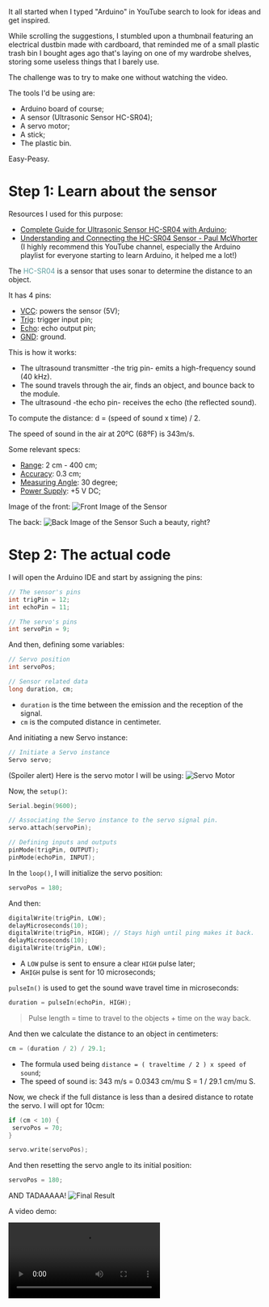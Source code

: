 It all started when I typed "Arduino" in YouTube search to look for ideas and get inspired.

While scrolling the suggestions, I stumbled upon a thumbnail featuring an electrical dustbin made with cardboard, that reminded me of a small plastic trash bin I bought ages ago that's laying on one of my wardrobe shelves, storing some useless things that I barely use.

The challenge was to try to make one without watching the video.

The tools I'd be using are:

- Arduino board of course;
- A sensor (Ultrasonic Sensor HC-SR04);
- A servo motor;
- A stick;
- The plastic bin.

Easy-Peasy.

# Step 1: Learn about the sensor

Resources I used for this purpose:

- [Complete Guide for Ultrasonic Sensor HC-SR04 with Arduino](https://randomnerdtutorials.com/complete-guide-for-ultrasonic-sensor-hc-sr04/);
- [Understanding and Connecting the HC-SR04 Sensor - Paul McWhorter](https://www.youtube.com/watch?v=M-UKXCUI0rE) (I highly recommend this YouTube channel, especially the Arduino playlist for everyone starting to learn Arduino, it helped me a lot!)

The <span style="color:CadetBlue">HC-SR04</span> is a sensor that uses sonar to determine the distance to an object.

It has 4 pins:

- <u>VCC</u>: powers the sensor (5V);
- <u>Trig</u>: trigger input pin;
- <u>Echo</u>: echo output pin;
- <u>GND</u>: ground.

This is how it works:

- The ultrasound transmitter -the trig pin- emits a high-frequency sound (40 kHz).
- The sound travels through the air, finds an object, and bounce back to the module.
- The ultrasound -the echo pin- receives the echo (the reflected sound).

To compute the distance: d = (speed of sound x time) / 2.

The speed of sound in the air at 20ºC (68ºF) is 343m/s.

Some relevant specs:

- <u>Range</u>: 2 cm - 400 cm;
- <u>Accuracy</u>: 0.3 cm;
- <u>Measuring Angle</u>: 30 degree;
- <u>Power Supply</u>: +5 V DC;

Image of the front:
![Front Image of the Sensor](/servobin/sensor-front.jpg)

The back:
![Back Image of the Sensor](/servobin/sensor-back.jpg)
Such a beauty, right?

# Step 2: The actual code

I will open the Arduino IDE and start by assigning the pins:

```C
// The sensor's pins
int trigPin = 12;
int echoPin = 11;

// The servo's pins
int servoPin = 9;
```

And then, defining some variables:

```C
// Servo position
int servoPos;

// Sensor related data
long duration, cm;
```

- `duration` is the time between the emission and the reception of the signal.
- `cm` is the computed distance in centimeter.

And initiating a new Servo instance:

```C
// Initiate a Servo instance
Servo servo;
```

(Spoiler alert) Here is the servo motor I will be using:
![Servo Motor](/servobin/servo.jpg)

Now, the `setup()`:

```c
Serial.begin(9600);

// Associating the Servo instance to the servo signal pin.
servo.attach(servoPin);

// Defining inputs and outputs
pinMode(trigPin, OUTPUT);
pinMode(echoPin, INPUT);
```

In the `loop()`, I will initialize the servo position:

```c
servoPos = 180;
```

And then:

```c
digitalWrite(trigPin, LOW);
delayMicroseconds(10);
digitalWrite(trigPin, HIGH); // Stays high until ping makes it back.
delayMicroseconds(10);
digitalWrite(trigPin, LOW);
```

- A `LOW` pulse is sent to ensure a clear `HIGH` pulse later;
- A`HIGH` pulse is sent for 10 microseconds;

`pulseIn()` is used to get the sound wave travel time in microseconds:

```c
duration = pulseIn(echoPin, HIGH);
```

>Pulse length = time to travel to the objects + time on the way back.

And then we calculate the distance to an object in centimeters:

```c
cm = (duration / 2) / 29.1;
```

- The formula used being `distance = ( traveltime / 2 ) x speed of sound`;
- The speed of sound is: 343 m/s = 0.0343 cm/mu S = 1 / 29.1 cm/mu S.

Now, we check if the full distance is less than a desired distance to rotate the servo. I will opt for 10cm:

```c
if (cm < 10) {
 servoPos = 70;
}

servo.write(servoPos);
```

And then resetting the servo angle to its initial position:

```c
servoPos = 180;
```

AND TADAAAAA!
![Final Result](/servobin/final-result.jpg)

A video demo:

<video controls>
  <source src="/servobin/video-result.mp4" type="video/mp4">
</video>
